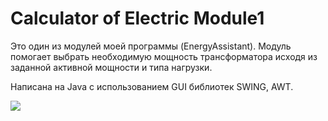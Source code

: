 # Calculator of Electric Module1

Это один из модулей моей программы (EnergyAssistant). 
Модуль помогает выбрать необходимую мощность трансформатора 
исходя из заданной активной мощности и типа нагрузки. 

Написана на Java с использованием GUI библиотек SWING, AWT.

<html>
  <body>
      <img src=https://github.com/yakovitalik/CaclElectric-Module1/blob/main/Module1Demo.gif>
  </body>
</html>
